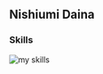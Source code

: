 ## Nishiumi Daina
### Skills
<img alt="my skills" src="https://skillicons.dev/icons?theme=light&perline=12&i=go,java,ts,php,python,cs,laravel,spring,fastapi,unity,nuxt,vue,react,angular,mysql,redis,docker,terraform,aws,gcp,kubernetes,git,github,githubactions" />
